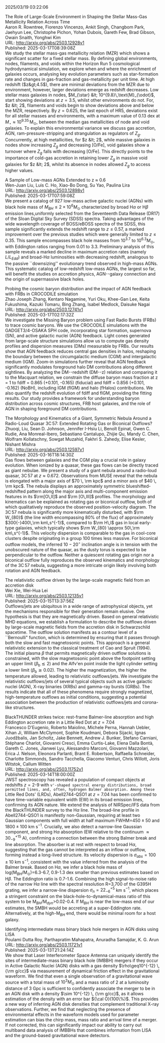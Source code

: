 2025/03/19 03:22:06  

The Role of Large-Scale Environment in Shaping the Stellar Mass-Gas
  Metallicity Relation Across Time  
Aaron R. Rowntree, Fiorenzo Vincenzo, Ankit Singh, Changbom Park, Jaehyun Lee, Christophe Pichon, Yohan Dubois, Gareth Few, Brad Gibson, Owain Snaith, Yonghwi Kim  
URL: http://arxiv.org/abs/2503.12928v1  
Published: 2025-03-17T08:39:08Z  
  We study the stellar mass-gas metallicity relation (MZR) which shows a significant scatter for a fixed stellar mass. By defining global environments, nodes, filaments, and voids within the Horizon Run 5 cosmological hydrodynamical simulation, we explore when and where the enrichment of galaxies occurs, analysing key evolution parameters such as star-formation rate and changes in gas-fraction and gas-metallicity per unit time. At high redshift ($z&gt;4.5$), there are minimal deviations from the MZR due to environment, however, larger deviations emerge as redshift decreases. Low stellar mass galaxies in nodes, $M_{\star} &lt; 10^{9.8}\,\text{M}_{\odot}$, start showing deviations at $z = 3.5$, whilst other environments do not. For, $z &lt; 2$, filaments and voids begin to show deviations above and below the MZR, respectively. By $z = 0.625$, the last epoch of HR5, deviations exist for all stellar masses and environments, with a maximum value of 0.13 dex at $M_{\star} \approx 10^{9.35}\,\text{M}_{\odot}$, between the median gas metallicities of node and void galaxies. To explain this environmental variance we discuss gas accretion, AGN, ram-pressure-stripping and strangulation as regulators of $Z_{g}$. Concurrently, at high metallicities, for $z &lt; 2$, while massive galaxies in nodes show increasing $Z_{g}$ and decreasing [O/Fe], void galaxies show a turnover where $Z_{g}$ falls with decreasing [O/Fe]. This directly points to the importance of cold-gas accretion in retaining lower $Z_{g}$ in massive void galaxies for $z &lt; 2$, whilst its absence in nodes allowed $Z_{g}$ to access higher values.   

A Sample of Low-mass AGNs Extended to z $\approx$ 0.6  
Wen-Juan Liu, Luis C. Ho, Xiao-Bo Dong, Su Yao, Paulina Lira  
URL: http://arxiv.org/abs/2503.12898v1  
Published: 2025-03-17T07:59:08Z  
  We present a catalog of 927 low-mass active galactic nuclei (AGNs) with black hole mass of $M_{BH}\leqslant2\times10^{6} M_{\odot}$ characterized by broad H$\alpha$ or H$\beta$ emission lines,uniformly selected from the Seventeenth Data Release (DR17) of the Sloan Digital Sky Survey (SDSS) spectra. Taking advantages of the wide wavelength coverage of BOSS/eBOSS spectra of the SDSS, this sample significantly extends the redshift range to $z\leqslant0.57$, a marked improvement over the previous studies which were generally limited to $z\leqslant0.35$. This sample encompasses black hole masses from $10^{3.7}$ to $10^{6.3} M_{\odot}$, with Eddington ratios ranging from 0.01 to 3.3. Preliminary analysis of this sample reveals a marked decline in maximum accretion rates (namely $L/L_{Edd}$) and broad-H$\alpha$ luminosities with decreasing redshift, analogous to the passive ``downsizing'' evolutionary trend observed in high-mass AGNs. This systematic catalog of low-redshift low-mass AGNs, the largest so far, will benefit the studies on accretion physics, AGN--galaxy connection and the origin of supermassive black holes.   

Probing the cosmic baryon distribution and the impact of AGN feedback
  with FRBs in CROCODILE simulation  
Zhao Joseph Zhang, Kentaro Nagamine, Yuri Oku, Khee-Gan Lee, Keita Fukushima, Kazuki Tomaru, Bing Zhang, Isabel Medlock, Daisuke Nagai  
URL: http://arxiv.org/abs/2503.12741v1  
Published: 2025-03-17T02:17:32Z  
  We investigate the Missing Baryon problem using Fast Radio Bursts (FRBs) to trace cosmic baryons. We use the CROCODILE simulations with the GADGET3/4-OSAKA SPH code, incorporating star formation, supernova (SN), and active galactic nuclei (AGN) feedback. Light cones generated from large-scale structure simulations allow us to compute gas density profiles and dispersion measures (DMs) measurable by FRBs. Our results show that AGN feedback reduces central gas densities in halos, reshaping the boundary between the circumgalactic medium (CGM) and intergalactic medium (IGM). Zoom-in simulations further reveal that AGN feedback significantly modulates foreground halo DM contributions along different sightlines. By analyzing the DM--redshift (DM--z) relation and comparing it to the Macquart relation, we constrain the diffuse baryon mass fraction at z = 1 to fdiff = 0.865 (+0.101, -0.165) (fiducial) and fdiff = 0.856 (+0.101, -0.162) (NoBH), including IGM (fIGM) and halo (fHalos) contributions. We also quantify the redshift evolution of fdiff and fIGM, providing the fitting results. Our study provides a framework for understanding baryon distribution across cosmic structures, FRB host galaxies, and the role of AGN in shaping foreground DM contributions.   

The Morphology and Kinematics of a Giant, Symmetric Nebula Around a
  Radio-Loud Quasar 3C$\,$57: Extended Rotating Gas or Biconical Outflows?  
 Zhuoqi,  Liu, Sean D. Johnson, Jennifer I-Hsiu Li, Benoît Epinat, Gwen C. Rudie, Ana Monreal-Ibero, Sebastiano Cantalupo, Zhijie Qu, Mandy C. Chen, Wolfram Kollatschny, Sowgat Muzahid, Fakhri S. Zahedy, Elise Kesler, Nishant Mishra  
URL: http://arxiv.org/abs/2503.12597v1  
Published: 2025-03-16T18:14:30Z  
  Gas flows between galaxies and the CGM play a crucial role in galaxy evolution. When ionized by a quasar, these gas flows can be directly traced as giant nebulae. We present a study of a giant nebula around a radio-loud quasar, 3C$\,$57 at $z\approx0.672$. Observations from MUSE reveal that the nebula is elongated with a major axis of $70 \, \rm kpc$ and a minor axis of $40 \, \rm kpc$. The nebula displays an approximately symmetric blueshifted-redshifted pattern along the major axis and multi-component emission features in its $\rm[O\,II]$ and $\rm [O\,III]$ profiles. The morphology and kinematics can be explained as rotating gas or biconical outflow, both of which qualitatively reproduce the observed position-velocity diagram. The 3C$\,$57 nebula is significantly more kinematically disturbed, with $\rm W_{80}$ (the line width encompassing 80$\%$ of the flux) of approximately $300{-}400\,\rm km\,s^{-1}$, compared to $\rm H\,I$ gas in local early-type galaxies, which typically shows $\rm W_{80} \approx 50\,\rm km\,s^{-1}$. This velocity dispersion is comparable to the gas in cool-core clusters despite originating in a group 100 times less massive. For biconical outflow models, the inferred $10{-}20^{\circ}$ inclination angle is in tension with the unobscured nature of the quasar, as the dusty torus is expected to be perpendicular to the outflow. Neither a quiescent rotating gas origin nor a biconical outflow fully reproduces the observed kinematics and morphology of the 3C$\,$57 nebula, suggesting a more intricate origin likely involving both rotation and AGN feedback.   

The relativistic outflow driven by the large-scale magnetic field from
  an accretion disk  
Wei Xie, Wei-Hua Lei  
URL: http://arxiv.org/abs/2503.12135v1  
Published: 2025-03-15T13:37:56Z  
  Outflows/jets are ubiquitous in a wide range of astrophysical objects, yet the mechanisms responsible for their generation remain elusive. One hypothesis is that they are magnetically driven. Based on general relativistic MHD equations, we establish a formulation to describe the outflows driven by large-scale magnetic fields from the accretion disk in Schwarzschild spacetime. The outflow solution manifests as a contour level of a ``Bernoulli" function, which is determined by ensuring that it passes through both the slow and fast magnetosonic points. This approach is a general relativistic extension to the classical treatment of Cao and Spruit (1994). The initial plasma $\beta$ that permits magnetically driven outflow solutions is constrained, with the slow magnetosonic point above the footpoint setting an upper limit ($\beta_\mathrm{b}\lesssim 2$) and the Alfv\'en point inside the light cylinder setting a lower limit ($\beta_\mathrm{b}\gtrsim 0.02$). The higher the magnetization, the higher the temperature allowed, leading to relativistic outflows/jets. We investigate the relativistic outflows/jets of several typical objects such as active galactic nuclei (AGN), X-ray binaries (XRBs) and gamma-ray bursts (GRBs). The results indicate that all of these phenomena require strongly magnetized, high-temperature outflows as initial conditions, suggesting a potential association between the production of relativistic outflows/jets and corona-like structures.   

BlackTHUNDER strikes twice: rest-frame Balmer-line absorption and high
  Eddington accretion rate in a Little Red Dot at $z=7.04$  
Francesco D'Eugenio, Roberto Maiolino, Michele Perna, Hannah Uebler, Xihan Ji, William McClymont, Sophie Koudmani, Debora Sijacki, Ignas Juodžbalis, Jan Scholtz, Jake Bennett, Andrew J. Bunker, Stefano Carniani, Stéphane Charlot, Giovanni Cresci, Emma Curtis-Lake, Elena Dalla Bontà, Gareth C. Jones, Jianwei Lyu, Alessandro Marconi, Giovanni Mazzolari, Erica J. Nelson, Eleonora Parlanti, Brant E. Robertson, Raffaella Schneider, Charlotte Simmonds, Sandro Tacchella, Giacomo Venturi, Chris Willott, Joris Witstok, Callum Witten  
URL: http://arxiv.org/abs/2503.11752v1  
Published: 2025-03-14T18:00:00Z  
  JWST spectroscopy has revealed a population of compact objects at redshifts $z=2$-9 with `v'-shaped spectral energy distributions, broad permitted lines, and, often, hydrogen Balmer absorption. Among these `Little Red Dots' (LRDs), Abell2744-QSO1 at $z=7.04$ has been confirmed to have time-variable equivalent width (EW) in its broad emission lines, confirming its AGN nature. We extend the analysis of NIRSpec/IFS data from the BlackTHUNDER survey to the H$\alpha$ line. The broad-line profile in Abell2744-QSO1 is manifestly non-Gaussian, requiring at least two Gaussian components with full width at half maximum FWHM=$450\pm50$ and $1800\pm100$ km s$^{-1}$. Crucially, we also detect a narrow-line Gaussian component, and strong H$\alpha$ absorption (EW relative to the continuum $\approx 30^{+15}_{-9}$ A), confirming a connection between the strong Balmer break and line absorption. The absorber is at rest with respect to broad H$\alpha$, suggesting that the gas cannot be interpreted as an inflow or outflow, forming instead a long-lived structure. Its velocity dispersion is $\sigma_{abs} = 100\pm10$ km s$^{-1}$, consistent with the value inferred from the analysis of the Balmer break. Based on H$\alpha$, we infer a black hole mass of log(M$_{BH}$/M$_\odot$)=6.3-6.7, 0.9-1.3 dex smaller than previous estimates based on H$\beta$. The Eddington ratio is 0.7-1.6. Combining the high signal-to-noise ratio of the narrow H$\alpha$ line with the spectral resolution R=3,700 of the G395H grating, we infer a narrow-line dispersion $\sigma_n = 22^{+5}_{-6}$ km s$^{-1}$, which places a stringent constraint on the black-hole-to-dynamical-mass ratio of this system to be M$_{BH}$/M$_{dyn}$&gt;0.02-0.4. If M$_{BH}$ is near the low-mass end of our estimates, the SMBH would be accreting at a super-Eddington rate. Alternatively, at the high-M$_{BH}$ end, there would be minimal room for a host galaxy.   

Identifying intermediate mass binary black hole mergers in AGN disks
  using LISA  
Poulami Dutta Roy, Parthapratim Mahapatra, Anuradha Samajdar, K. G. Arun  
URL: http://arxiv.org/abs/2503.11721v1  
Published: 2025-03-13T21:24:14Z  
  We show that Laser Interferometer Space Antenna can uniquely identify the sites of intermediate-mass binary black hole (IMBBH) mergers if they occur in Active Galactic Nuclei (AGN) disks with a gas density $\rho\geq10^{-12} \, {\rm g/cc}$ via measurement of dynamical friction effect in the gravitational waveform. We find that even a single observation of a gravitational wave source with a total mass of $10^3 M_{\odot}$ and a mass ratio of 2 at a luminosity distance of 3 Gpc is sufficient to confidently associate the merger to be in an AGN disk with a density $\sim 10^{-12} \, {\rm g/cc}$, as it allows estimation of the density with an error bar ${\cal O}(100\%)$. This provides a new way of inferring AGN disk densities that complement traditional X-ray observations. Further, we find that neglecting the presence of environmental effects in the waveform models used for parameter estimation can bias the chirp mass, mass ratio and arrival time of a merger. If not corrected, this can significantly impact our ability to carry out multiband data analysis of IMBBHs that combines information from LISA and the ground-based gravitational wave detectors.   

